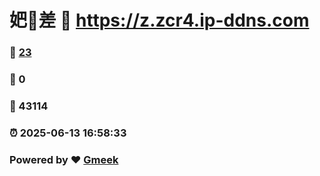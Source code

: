 # 妑🔭差 :link: https://z.zcr4.ip-ddns.com 
### :page_facing_up: [23](https://z.zcr4.ip-ddns.com/tag.html) 
### :speech_balloon: 0 
### :hibiscus: 43114 
### :alarm_clock: 2025-06-13 16:58:33 
### Powered by :heart: [Gmeek](https://github.com/Meekdai/Gmeek)
